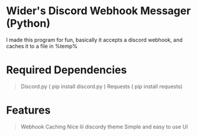 # Wider's Discord Webhook Messager (Python)

I made this program for fun, basically it accepts a discord webhook, and caches it to a file in %temp%

# Required Dependencies

> Discord.py ( pip install discord.py )
> Requests   ( pip install requests)








# Features

> Webhook Caching
> Nice lil discordy theme
> Simple and easy to use UI
